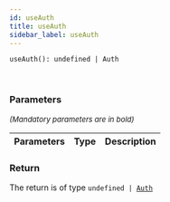 ```yaml
---
id: useAuth
title: useAuth
sidebar_label: useAuth
---
```


```tsx
useAuth(): undefined | Auth
```
<br/>



### Parameters

<font size="2"><i>(Mandatory parameters are in bold)</i></font>

| Parameters | Type | Description |
| --------- | ---- | ----------- |


### Return



The return is of type <code>undefined | [Auth](/framework-api/interfaces/Auth.md)</code>